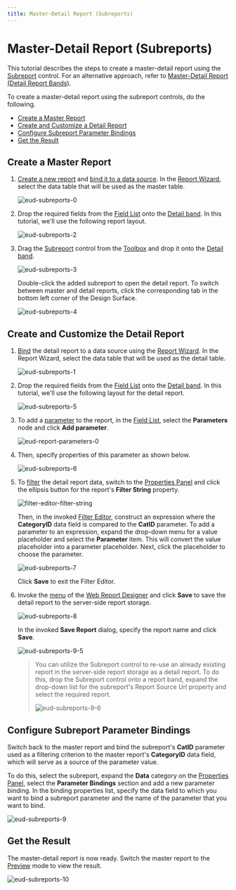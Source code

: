 ```yaml
---
title: Master-Detail Report (Subreports)
---
```

# Master-Detail Report (Subreports)
This tutorial describes the steps to create a master-detail report using the [Subreport](../../../../interface-elements-for-web/articles/report-designer/report-elements/report-controls.md) control. For an alternative approach, refer to [Master-Detail Report (Detail Report Bands)](../../../../interface-elements-for-web/articles/report-designer/report-types/master-detail-report-(detail-report-bands).md).

To create a master-detail report using the subreport controls, do the following.
* [Create a Master Report](#create)
* [Create and Customize a Detail Report](#detail)
* [Configure Subreport Parameter Bindings](#subreport)
* [Get the Result](#result)

## <a name="create"/>Create a Master Report
1. [Create a new report](../../../../interface-elements-for-web/articles/report-designer/creating-reports/basic-operations/create-a-new-report.md) and [bind it to a data source](../../../../interface-elements-for-web/articles/report-designer/creating-reports/providing-data/bind-a-report-to-data.md). In the [Report Wizard](../../../../interface-elements-for-web/articles/report-designer/wizards/report-wizard.md), select the data table that will be used as the master table.
	
	![eud-subreports-0](../../../images/Img120281.png)
2. Drop the required fields from the [Field List](../../../../interface-elements-for-web/articles/report-designer/interface-elements/field-list.md) onto the [Detail band](../../../../interface-elements-for-web/articles/report-designer/report-elements/report-bands.md). In this tutorial, we'll use the following report layout.
	
	![eud-subreports-2](../../../images/Img120283.png)
3. Drag the [Subreport](../../../../interface-elements-for-web/articles/report-designer/report-elements/report-controls.md) control from the [Toolbox](../../../../interface-elements-for-web/articles/report-designer/interface-elements/toolbox.md) and drop it onto the [Detail band](../../../../interface-elements-for-web/articles/report-designer/report-elements/report-bands.md).
	
	![eud-subreports-3](../../../images/Img120284.png)
	
	Double-click the added subreport to open the detail report. To switch between master and detail reports, click the corresponding tab in the bottom left corner of the Design Surface.
	 
	
	![eud-subreports-4](../../../images/Img120285.png)

## <a name="detail"/>Create and Customize the Detail Report
1. [Bind](../../../../interface-elements-for-web/articles/report-designer/creating-reports/providing-data/bind-a-report-to-data.md) the detail report to a data source using the [Report Wizard](../../../../interface-elements-for-web/articles/report-designer/wizards/report-wizard.md). In the Report Wizard, select the data table that will be used as the detail table.
	
	![eud-subreports-1](../../../images/Img120282.png)
2. Drop the required fields from the [Field List](../../../../interface-elements-for-web/articles/report-designer/interface-elements/field-list.md) onto the [Detail band](../../../../interface-elements-for-web/articles/report-designer/report-elements/report-bands.md). In this tutorial, we'll use the following layout for the detail report.
	
	![eud-subreports-5](../../../images/Img120286.png)
3. To add a [parameter](../../../../interface-elements-for-web/articles/report-designer/creating-reports/providing-data/report-parameters.md) to the report, in the [Field List](../../../../interface-elements-for-web/articles/report-designer/interface-elements/field-list.md), select the **Parameters** node and click **Add parameter**.
	
	![eud-report-parameters-0](../../../images/Img119468.png)
4. Then, specify properties of this parameter as shown below.
	
	![eud-subreports-6](../../../images/Img120287.png)
5. To [filter](../../../../interface-elements-for-web/articles/report-designer/creating-reports/shaping-data/filtering-data.md) the detail report data, switch to the [Properties Panel](../../../../interface-elements-for-web/articles/report-designer/interface-elements/properties-panel.md) and click the ellipsis button for the report's **Filter String** property.
	
	![filter-editor-filter-string](../../../images/Img118363.png)
	
	Then, in the invoked [Filter Editor](../../../../interface-elements-for-web/articles/report-designer/interface-elements/filter-editor.md), construct an expression where the **CategoryID** data field is compared to the **CatID** parameter. To add a parameter to an expression, expand the drop-down menu for a value placeholder and select the **Parameter** item. This will convert the value placeholder into a parameter placeholder. Next, click the placeholder to choose the parameter.
	
	![eud-subreports-7](../../../images/Img120288.png)
	
	Click **Save** to exit the Filter Editor.
6. Invoke the [menu](../../../../interface-elements-for-web/articles/report-designer/interface-elements/menu.md) of the [Web Report Designer](../../../../interface-elements-for-web/articles/report-designer.md) and click **Save** to save the detail report to the server-side report storage.
	
	![eud-subreports-8](../../../images/Img120290.png)
	
	In the invoked **Save Report** dialog, specify the report name and click **Save**.
	
	![eud-subreports-9-5](../../../images/Img121457.png)
	
	> You can utilize the Subreport control to re-use an already existing report in the server-side report storage as a detail report. To do this, drop the Subreport control onto a report band, expand the drop-down list for the subreport's Report Source Url property and select the required report.
	> 
	> ![eud-subreports-9-6](../../../images/Img121458.png)

## <a name="subreport"/>Configure Subreport Parameter Bindings
Switch back to the master report and bind the subreport's **CatID** parameter used as a filtering criterion to the master report's **CategoryID** data field, which will serve as a source of the parameter value.
 

To do this, select the subreport, expand the **Data** category on the [Properties Panel](../../../../interface-elements-for-web/articles/report-designer/interface-elements/properties-panel.md), select the **Parameter Bindings** section and add a new parameter binding. In the binding properties list, specify the data field to which you want to bind a subreport parameter and the name of the parameter that you want to bind.

![eud-subreports-9](../../../images/Img120291.png)

## <a name="result"/>Get the Result
The master-detail report is now ready. Switch the master report to the [Preview](../../../../interface-elements-for-web/articles/report-designer/document-preview.md) mode to view the result.

![eud-subreports-10](../../../images/Img120292.png)